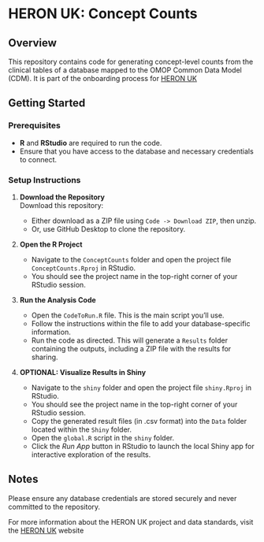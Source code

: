 # HERON UK: Concept Counts

## Overview

This repository contains code for generating concept-level counts from the clinical tables of a database mapped to the OMOP Common Data Model (CDM).
It is part of the onboarding process for [HERON UK](https://heron-uk.github.io/heron-uk/)

## Getting Started

### Prerequisites

-   **R** and **RStudio** are required to run the code.
-   Ensure that you have access to the database and necessary credentials to connect.

### Setup Instructions

1.  **Download the Repository**\
    Download this repository:

    -   Either download as a ZIP file using `Code -> Download ZIP`, then unzip.
    -   Or, use GitHub Desktop to clone the repository.

2.  **Open the R Project**

    -   Navigate to the `ConceptCounts` folder and open the project file `ConceptCounts.Rproj` in RStudio.
    -   You should see the project name in the top-right corner of your RStudio session.

3.  **Run the Analysis Code**

    -   Open the `CodeToRun.R` file. This is the main script you’ll use.
    -   Follow the instructions within the file to add your database-specific information.
    -   Run the code as directed. This will generate a `Results` folder containing the outputs, including a ZIP file with the results for sharing.

4.  **OPTIONAL: Visualize Results in Shiny**

    -   Navigate to the `shiny` folder and open the project file `shiny.Rproj` in RStudio.
    -   You should see the project name in the top-right corner of your RStudio session.
    -   Copy the generated result files (in .csv format) into the `Data` folder located within the `Shiny` folder.
    -   Open the `global.R` script in the `shiny` folder.
    -   Click the *Run App* button in RStudio to launch the local Shiny app for interactive exploration of the results.
## Notes

Please ensure any database credentials are stored securely and never committed to the repository.

For more information about the HERON UK project and data standards, visit the [HERON UK](https://heron-uk.github.io/heron-uk/) website

